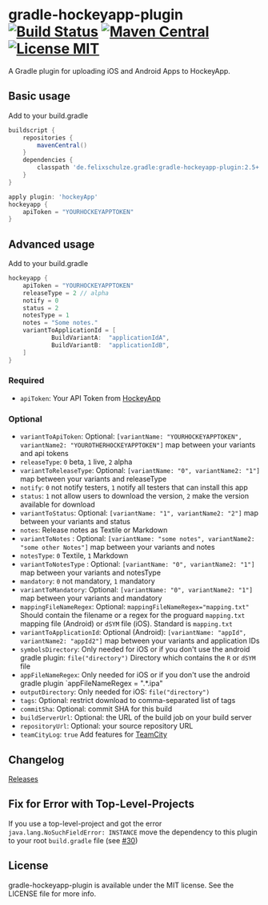 # gradle-hockeyapp-plugin [![Build Status](https://travis-ci.org/x2on/gradle-hockeyapp-plugin.png)](https://travis-ci.org/x2on/gradle-hockeyapp-plugin) [![Maven Central](https://maven-badges.herokuapp.com/maven-central/de.felixschulze.gradle/gradle-hockeyapp-plugin/badge.svg)](http://search.maven.org/#search%7Cgav%7C1%7Cg%3A%22de.felixschulze.gradle%22%20AND%20a%3A%22gradle-hockeyapp-plugin%22) [![License MIT](http://img.shields.io/badge/license-MIT-blue.svg)](https://github.com/x2on/gradle-hockeyapp-plugin/blob/master/LICENSE)

A Gradle plugin for uploading iOS and Android Apps to HockeyApp.

## Basic usage

Add to your build.gradle

```gradle
buildscript {
    repositories {
        mavenCentral()
    }
    dependencies {
        classpath 'de.felixschulze.gradle:gradle-hockeyapp-plugin:2.5+'
    }
}

apply plugin: 'hockeyApp'
hockeyapp {
    apiToken = "YOURHOCKEYAPPTOKEN"
}
```

## Advanced usage

Add to your build.gradle

```gradle
hockeyapp {
    apiToken = "YOURHOCKEYAPPTOKEN"
    releaseType = 2 // alpha
    notify = 0
    status = 2
    notesType = 1
    notes = "Some notes."
    variantToApplicationId = [
            BuildVariantA:  "applicationIdA",
            BuildVariantB:  "applicationIdB",
    ]
}

```
### Required
* `apiToken`: Your API Token from [HockeyApp](http://hockeyapp.net/)

### Optional
* `variantToApiToken`: Optional: `[variantName: "YOURHOCKEYAPPTOKEN", variantName2: "YOUROTHERHOCKEYAPPTOKEN"]` map between your variants and api tokens
* `releaseType`: `0` beta, `1` live, `2` alpha
* `variantToReleaseType`: Optional: `[variantName: "0", variantName2: "1"]` map between your variants and releaseType
* `notify`: `0` not notify testers, `1` notify all testers that can install this app
* `status`: `1` not allow users to download the version, `2` make the version available for download
* `variantToStatus`: Optional: `[variantName: "1", variantName2: "2"]` map between your variants and status
* `notes`: Release notes as Textile or Markdown
* `variantToNotes` : Optional: `[variantName: "some notes", variantName2: "some other Notes"]` map between your variants and notes
* `notesType`: `0` Textile, `1` Markdown
* `variantToNotesType` : Optional: `[variantName: "0", variantName2: "1"]` map between your variants and notesType
* `mandatory`: `0` not mandatory, `1` mandatory
* `variantToMandatory`: Optional: `[variantName: "0", variantName2: "1"]` map between your variants and mandatory
* `mappingFileNameRegex`:  Optional: `mappingFileNameRegex="mapping.txt"` Should contain the filename or a regex for the proguard `mapping.txt` mapping file (Android) or `dSYM` file (iOS). Standard is `mapping.txt`
* `variantToApplicationId`:  Optional (Android): `[variantName: "appId", variantName2: "appId2"]` map between your variants and application IDs
* `symbolsDirectory`: Only needed for iOS or if you don't use the android gradle plugin: `file("directory")` Directory which contains the `R` or `dSYM` file
* `appFileNameRegex`: Only needed for iOS or if you don't use the android gradle plugin `appFileNameRegex = ".*.ipa"
* `outputDirectory`: Only needed for iOS: `file("directory")`
* `tags`: Optional: restrict download to comma-separated list of tags
* `commitSha`: Optional: commit SHA for this build
* `buildServerUrl`: Optional: the URL of the build job on your build server
* `repositoryUrl`: Optional: your source repository URL
* `teamCityLog`: `true` Add features for [TeamCity](http://www.jetbrains.com/teamcity/)

## Changelog

[Releases](https://github.com/x2on/gradle-hockeyapp-plugin/releases)

## Fix for Error with Top-Level-Projects

If you use a top-level-project and got the error `java.lang.NoSuchFieldError: INSTANCE` move the dependency to this plugin to your root `build.gradle` file (see [#30](https://github.com/x2on/gradle-hockeyapp-plugin/issues/30))

## License

gradle-hockeyapp-plugin is available under the MIT license. See the LICENSE file for more info.
